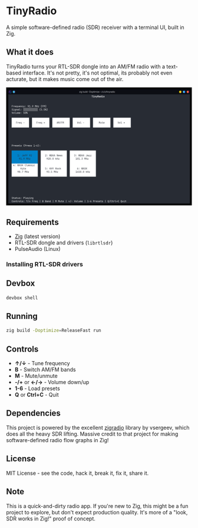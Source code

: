 # TinyRadio

A simple software-defined radio (SDR) receiver with a terminal UI, built in Zig.

## What it does

TinyRadio turns your RTL-SDR dongle into an AM/FM radio with a text-based interface. It's not pretty, it's not optimal, its probably not even acturate, but it makes music come out of the air.

![TinyRadio TUI](image.png)

## Requirements

- [Zig](https://ziglang.org/download/) (latest version)
- RTL-SDR dongle and drivers (`librtlsdr`)
- PulseAudio (Linux)

### Installing RTL-SDR drivers

## Devbox

```bash
devbox shell
```

## Running

```bash
zig build -Doptimize=ReleaseFast run
```

## Controls

- **↑/↓** - Tune frequency
- **B** - Switch AM/FM bands  
- **M** - Mute/unmute
- **-/+** or **←/→** - Volume down/up
- **1-6** - Load presets
- **Q** or **Ctrl+C** - Quit

## Dependencies

This project is powered by the excellent [zigradio](https://github.com/vsergeev/zigradio) library by vsergeev, which does all the heavy SDR lifting. Massive credit to that project for making software-defined radio flow graphs in Zig!

## License

MIT License - see the code, hack it, break it, fix it, share it.

## Note

This is a quick-and-dirty radio app. If you're new to Zig, this might be a fun project to explore, but don't expect production quality. It's more of a "look, SDR works in Zig!" proof of concept.
